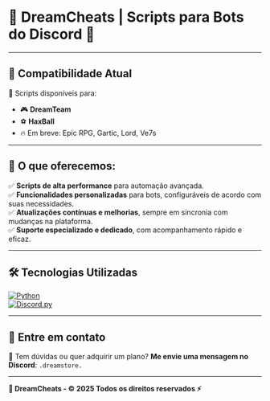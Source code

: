 # 🌟 DreamCheats | Scripts para Bots do Discord 🌟

---

## 🚀 **Compatibilidade Atual**  
🔗 Scripts disponíveis para:  
- 🎮 **DreamTeam**  
- ⚽ **HaxBall**  
- 🔥 Em breve: Epic RPG, Gartic, Lord, Ve7s

---

## 📌 **O que oferecemos:**  
✅ **Scripts de alta performance** para automação avançada.  
✅ **Funcionalidades personalizadas** para bots, configuráveis de acordo com suas necessidades.  
✅ **Atualizações contínuas e melhorias**, sempre em sincronia com mudanças na plataforma.  
✅ **Suporte especializado e dedicado**, com acompanhamento rápido e eficaz.  

---

## 🛠️ **Tecnologias Utilizadas**  
[![Python](https://img.shields.io/badge/Python-3.9+-blue?style=for-the-badge&logo=python)](https://www.python.org/)  
[![Discord.py](https://img.shields.io/badge/Discord.py-Library-7289DA?style=for-the-badge&logo=discord)](https://discordpy.readthedocs.io/)  

---

## 📩 **Entre em contato**  
💬 Tem dúvidas ou quer adquirir um plano? **Me envie uma mensagem no Discord**: `.dreamstore.`  

---

**🌟 DreamCheats - © 2025 Todos os direitos reservados ⚡**
